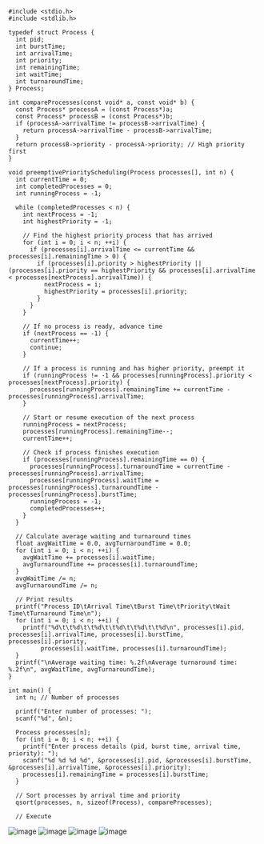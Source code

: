     #include <stdio.h>
    #include <stdlib.h>
    
    typedef struct Process {
      int pid;
      int burstTime;
      int arrivalTime;
      int priority;
      int remainingTime;
      int waitTime;
      int turnaroundTime;
    } Process;
    
    int compareProcesses(const void* a, const void* b) {
      const Process* processA = (const Process*)a;
      const Process* processB = (const Process*)b;
      if (processA->arrivalTime != processB->arrivalTime) {
        return processA->arrivalTime - processB->arrivalTime;
      }
      return processB->priority - processA->priority; // High priority first
    }
    
    void preemptivePriorityScheduling(Process processes[], int n) {
      int currentTime = 0;
      int completedProcesses = 0;
      int runningProcess = -1;
    
      while (completedProcesses < n) {
        int nextProcess = -1;
        int highestPriority = -1;
    
        // Find the highest priority process that has arrived
        for (int i = 0; i < n; ++i) {
          if (processes[i].arrivalTime <= currentTime && processes[i].remainingTime > 0) {
            if (processes[i].priority > highestPriority || (processes[i].priority == highestPriority && processes[i].arrivalTime < processes[nextProcess].arrivalTime)) {
              nextProcess = i;
              highestPriority = processes[i].priority;
            }
          }
        }
    
        // If no process is ready, advance time
        if (nextProcess == -1) {
          currentTime++;
          continue;
        }
    
        // If a process is running and has higher priority, preempt it
        if (runningProcess != -1 && processes[runningProcess].priority < processes[nextProcess].priority) {
          processes[runningProcess].remainingTime += currentTime - processes[runningProcess].arrivalTime;
        }
    
        // Start or resume execution of the next process
        runningProcess = nextProcess;
        processes[runningProcess].remainingTime--;
        currentTime++;
    
        // Check if process finishes execution
        if (processes[runningProcess].remainingTime == 0) {
          processes[runningProcess].turnaroundTime = currentTime - processes[runningProcess].arrivalTime;
          processes[runningProcess].waitTime = processes[runningProcess].turnaroundTime - processes[runningProcess].burstTime;
          runningProcess = -1;
          completedProcesses++;
        }
      }
    
      // Calculate average waiting and turnaround times
      float avgWaitTime = 0.0, avgTurnaroundTime = 0.0;
      for (int i = 0; i < n; ++i) {
        avgWaitTime += processes[i].waitTime;
        avgTurnaroundTime += processes[i].turnaroundTime;
      }
      avgWaitTime /= n;
      avgTurnaroundTime /= n;
    
      // Print results
      printf("Process ID\tArrival Time\tBurst Time\tPriority\tWait Time\tTurnaround Time\n");
      for (int i = 0; i < n; ++i) {
        printf("%d\t\t%d\t\t%d\t\t%d\t\t%d\t\t%d\n", processes[i].pid, processes[i].arrivalTime, processes[i].burstTime, processes[i].priority,
             processes[i].waitTime, processes[i].turnaroundTime);
      }
      printf("\nAverage waiting time: %.2f\nAverage turnaround time: %.2f\n", avgWaitTime, avgTurnaroundTime);
    }
    
    int main() {
      int n; // Number of processes
    
      printf("Enter number of processes: ");
      scanf("%d", &n);
    
      Process processes[n];
      for (int i = 0; i < n; ++i) {
        printf("Enter process details (pid, burst time, arrival time, priority): ");
        scanf("%d %d %d %d", &processes[i].pid, &processes[i].burstTime, &processes[i].arrivalTime, &processes[i].priority);
        processes[i].remainingTime = processes[i].burstTime;
      }
    
      // Sort processes by arrival time and priority
      qsort(processes, n, sizeof(Process), compareProcesses);
    
      // Execute
  ![image](https://github.com/Mehul6112/Operating-System-Curve/assets/119481480/d3fec725-67c4-41b8-a44c-f27ebb0d2177)
  ![image](https://github.com/Mehul6112/Operating-System-Curve/assets/119481480/b4241320-6ef8-46c9-8d09-4fbff0417b58)
  ![image](https://github.com/Mehul6112/Operating-System-Curve/assets/119481480/edfd1240-e520-4d5b-a4fc-b667e01cfbc9)
  ![image](https://github.com/Mehul6112/Operating-System-Curve/assets/119481480/01c6ec50-2fa9-4cf0-8bfd-30e063bf50dc)





